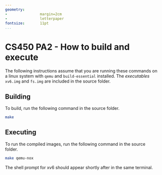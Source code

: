 ```yaml
---
geometry:
-               margin=2cm
-               letterpaper
fontsize:       11pt
...
```


# CS450 PA2 - How to build and execute

The following instructions assume that you are running these commands on a linux system with `qemu` and `build-essential` installed.
The *executables* `xv6.img` and `fs.img` are included in the source folder.

## Building

To build, run the following command in the source folder.

``` sh
make
```

## Executing

To run the compiled images, run the following command in the source folder.

``` sh
make qemu-nox
```

The shell prompt for xv6 should appear shortly after in the same terminal.